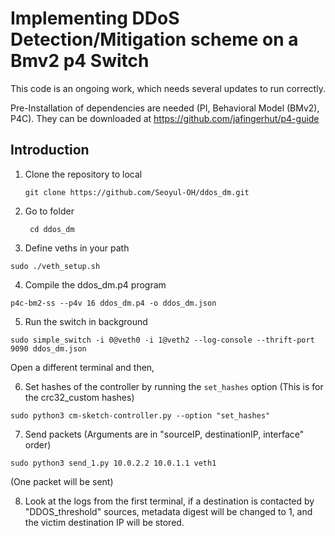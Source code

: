 # Implementing DDoS Detection/Mitigation scheme on a Bmv2 p4 Switch  

This code is an ongoing work, which needs several updates to run correctly. 

Pre-Installation of dependencies are needed (PI, Behavioral Model (BMv2), P4C). 
They can be downloaded at https://github.com/jafingerhut/p4-guide


## Introduction

1.  Clone the repository to local 

    ```
    git clone https://github.com/Seoyul-OH/ddos_dm.git
    ```

2. Go to folder
   ```
    cd ddos_dm
   ```

3. Define veths in your path 

```
sudo ./veth_setup.sh 
```

4. Compile the ddos_dm.p4 program 

```
p4c-bm2-ss --p4v 16 ddos_dm.p4 -o ddos_dm.json
```

5. Run the switch in background 
```
sudo simple_switch -i 0@veth0 -i 1@veth2 --log-console --thrift-port 9090 ddos_dm.json
```

Open a different terminal and then, 

6. Set hashes of the controller by running the `set_hashes` option (This is for the crc32_custom hashes)
```
sudo python3 cm-sketch-controller.py --option "set_hashes"
```

7. Send packets (Arguments are in "sourceIP, destinationIP, interface" order)
```
sudo python3 send_1.py 10.0.2.2 10.0.1.1 veth1
```

(One packet will be sent)


8. Look at the logs from the first terminal, if a destination is contacted by "DDOS_threshold" sources, metadata digest will be changed to 1, and the victim destination IP will be stored. 
